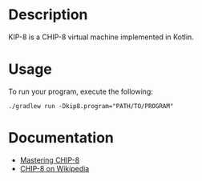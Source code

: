 # Description

KIP-8 is a CHIP-8 virtual machine implemented in Kotlin.

# Usage

To run your program, execute the following:

`./gradlew run -Dkip8.program="PATH/TO/PROGRAM"`

# Documentation

- [Mastering CHIP-8](http://mattmik.com/files/chip8/mastering/chip8.html)
- [CHIP-8 on Wikipedia](https://en.wikipedia.org/wiki/CHIP-8)
